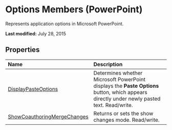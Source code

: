 
# Options Members (PowerPoint)
Represents application options in Microsoft PowerPoint.

 **Last modified:** July 28, 2015


## Properties



|**Name**|**Description**|
|:-----|:-----|
| [DisplayPasteOptions](4c5f0851-585c-e4c6-a6c7-c3bfd3666883.md)|Determines whether Microsoft PowerPoint displays the  **Paste Options** button, which appears directly under newly pasted text. Read/write.|
| [ShowCoauthoringMergeChanges](a5b6c2a0-93c9-629b-be50-e1bb99626006.md)|Returns or sets the show changes mode. Read/write.|
